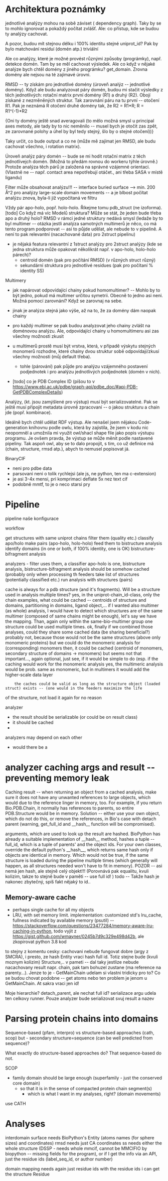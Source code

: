 
# Architektura poznámky

jednotlivé analýzy mohou na sobě záviset ( dependency graph). Taky by se to mohlo ignorovat a pokaždý počítat zvlášť. Ale: co přístup, kde se budou ty analýzy cachovat.

A pozor, budou mít stejnou délku i 100% identitu stejné uniprot_id? Pak by bylo matchování residuí (domén atp.) triviální

Ale co analýzy, které je možné provést různými způsoby (prográmky), např. detekce domén. Tam by se měl cachovat výsledek. Ale co když v nějaké analýze bych chtěl domény z jiného prográmku?
get_domain. Zrovna domény ale nejsou na té zajímavé úrovni.

RMSD -- ty získám pro jednotlivé domény (úroveň analýz -- jednotlivé domény). Když ale budu analyzovat páry domén, budou mi stačit výsledky z těch jednotlivých: rotační matrix první domény (R1) a druhý (R2). Obojí získané z nezměněných struktur. Tak zarovnání páru na tu první -- otočení R1. Pak je neznámá R otočení druhé domény tak, že R2 = R1*R; R = R1^(-1)*R2

{Oni ty domény ještě snad averagovali (to mělo možná smysl u principal axes metody, ale tady by to nic neměnilo -- musel bych je otočit zas zpět, ze zarovnané polohy a úhel by byl tedy stejný, šlo by o stejné otočení))}

Taky určit, co bude output a co ne (může mě zajímat jen RMSD, ale budu cachovat všechno, i rotation matrix).

Úroveň analýz páry domén -- bude se mi hodit rotační matrix z těch jednotlivejch domén. (Možná to předám rovnou do workeru týhle úrovně.) Protože analýza těch párů je založená na správné vzájemné orientaci. (Vlastně ne -- např. contact area nepotřebují otáčet., ani třeba SASA v místě ligandu)

Filter může obsahovat analýzu!!!
-- interface buried surface --> min. 200 Å^2 pro analýzy large-scale domain movements
-- a je blbost počítat analýzu znova, byla-li již vypočítaná ve filtru



Vždy pár apo-holo, popř. holo-holo. Říkejme tomu pdb_struct (ne izoforma).
[todo] Co když má víc Modelů struktura? Může se stát, že jeden bude třeba apo a druhý holo?
RMSD v rámci jedné struktury nedává smysl (ledaže by to byl multimer -- otázka jestli analýza samotných multimerů je něco, co má tento program podporovat -- asi to půjde udělat, ale nebude to v pipelině. A není to pak relevantní (nacachované data) pro 2struct pipelinu)

- je nějaká featura relevantní z 1struct analýzy pro 2struct analýzy (kde se jedna struktura může opakovat několikrát např. v apo-holo, holo-holo párech)?
    - centroid domén (pak pro počítání RMSD) (v různých struct různý)
    - sekundární struktura pro jednotlivé residues (pak pro počítaní % identity SS)


Multimery
-  jak napárovat odpovídající chainy pokud homomultimer? -- Mohlo by to být jedno, pokud má multimer určitou symetrii. Obecně to jedno asi neni. Možná pomocí zarovnání? Když se zarovnaj na sebe.
- jinak je analýza stejná jako výše, až na to, že za domény dám naopak chainy

- pro každý multimer se pak budou analyzovat jeho chainy zvlášt na doménovou analýzu. Ale, odpovídající chainy u homomultimeru asi zas všechny možnosti zkusit

- u multimerů prostě musí být vrstva, která, v případě výskytu stejných monomerů rozhodne, které chainy dvou struktur sobě odpovídají/zkusí všechny možnosti (můj default třeba).
    - tohle (párování) pak půjde pro analýzu vzájemného postavení podjednotek i pro analýzu jednotlivých podjednotek (domén v nich).

- [todo] co je PDB Complex ID (píšou to v https://www.ebi.ac.uk/pdbe/graph-api/pdbe_doc/#api-PDB-GetPDBComplexDetails)

Analýzy, (kt. jsou zamýšlené pro výstup) musí být serializovatelné. Pak se ještě musí připojit metadata úrovně zpracovaní -- o jakou strukturu a chain jde (popř. kombinace).

Ideálně bych chtěl udělat RDF výstup. Ale nenašel jsem nějakou Code-generation knihovnu podle owlu, která by zajistila, že jsem v kodu nic neopomněl a umožnila mi využít owl/shacl shape file jako popis výstupu programu. Je ovšem pravda, že výstup se může měnit podle nastavené pipeliny. Tak aspoň owl, aby se to dalo propojit, s tim, co už definice má (chain, structure, rmsd atp.), abych to nemusel popisovat já.



BinaryCIF
- neni pro pdbe data
- parsovani neni o tolik rychlejsi (ale js, ne python, ten ma c-extension)
- je asi 3-4x mensi, pri komprimaci deflate 5x nez text cif
- podobně mmtf, to je o neco starsi pry


# Pipeline

pipeline naše konfigurace

workflow

get structures with same uniprot chains
filter them (quality etc.)
classify apo/holo
make pairs (apo-holo, holo-holo)
    feed them to bistructure analysis
    identify domains (in one or both, if 100% identity, one is OK)
        bistructure-bifragment analysis



analyzers - filter uses them, a classifier apo-holo is one, bistructure analysis, bistructure-bifragment analysis
    should be somehow cached (probably only when processing th
feeders
    take list of structures (potentially classified etc.)
    run analysis with structures (pairs)

cache is always for a pdb structure (and it's fragments). Will be a structure used in analysis multiple times?
    yes, in the uniprot-chain_id-class, only the chain
    examples, what could be cached -- centroids of structure and domains, partitioning in domains, ligand object,...
    if I wanted also multimer (as whole) analysis, I would have to detect which structures are of the same multimer (composed
of same chains might be enough), let's say we have the mapping. Than, again only within the same-bio-multimer group one structure could
be used multiple times.
    ok, finally if we combined those analyses, could they share some cached data (be sharing beneficial?)
        probably not, because those would not be the same structures (above only monomeric proteins)
        but we could do the monomeric analysis for (corresponding) monomers
            then, it could be cached (centroid of monomers, secondary structure of domains -> monomers)
                but seems not that important..., again optional, just see, if it would be simple to do (esp. if the caching would work
                for the monomeric analysis
            yes, the multimeric analysis would be prob. same as monomeric, but in multimers it would add the higher-scale data layer


        the caches could be valid as long as the structure object (loaded struct) exists -- (one would in the feeders maximize the life 
of the structure,  not load it again for no reason


analyzer
- the result should be serializable (or could be on result class)
- it should be cached
-

analyzers may depend on each other
- would there be a


# analyzer caching args and result -- preventing memory leak
Caching result -- when returning an object from a cached analysis, make sure it does not have any unwanted references to large objects, which would due to the reference linger in memory, too. For example, if you return Bio.PDB.Chain, it normally has references to parents, so entire PDB.Structure would be in memory. Solution -- either use your own object, which do not do this, or remove the references, in Bio's case with detach parent (warning, get_full_id and \_\_hash__ function will be compromised).

arguments, which are used to look up the result are hashed. BioPython has already a suitable implementation of \_\_hash__ method, hashes a tuple -- full_id, which is a tuple of parents' and the object ids. For your own classes, override the default python's \_\_hash__, which returns same hash only if objects are identical in memory. Which would not be true, if the same structure is loaded during the pipeline multiple times (which generally will happen, as all structures needed won't have to fit in memory). POZOR -- asi nemá jen hash, ale stejně celý objekt!!! (Porovnává pak equalitu, kvuli kolizim, takze to stejně bude v paměti -- use full id! )
todo -- Takže hash je nakonec zbytečný, spíš fakt nějaký to id..

## Memory-aware cache
- perhaps single cache for all my objects
- LRU, with set memory limit. implementation: customized std's lru_cache, fullness indicated by available memory (psutil) -- https://stackoverflow.com/questions/23477284/memory-aware-lru-caching-in-python, 
todo vyjit z https://gist.github.com/wmayner/0245b7d9c329e498d42b, ale zkopirovat python 3.8 kod

to stejny z komentu cesky:
cachovani nebude fungovat dobre (argy z SMCRA), i presto, ze hash Entity vraci hash full id. Totiz stejne bude (kvuli moznym kolizim) Structure,.. v pameti
-- dal taky jestlize nebude nacachovany result napr. chain, pak tam bohuzel zustane (ma reference na parenty...). Jenze to je - GetMainChain
udelam si vlastni tridicky pro to? Co se budou chovat podobne -- get atoms
nebo ten problem je jenom u GetMainChain. At sakra vraci jen id!

Moje hierarchie? detach_parent, ale nechat full id?
serializace     argu udela ten celkovy runner. Pouze analyzer bude serializovat svuj result a nazev

# Parsing protein chains into domains
Sequence-based (pfam, interpro) vs structure-based approaches (cath, scop)
but - secondary structure=sequence (can be well predicted from sequence)?

What exactly do structure-based approaches do? That sequence-based do not.

SCOP
- family domain should be large enough (superfamily - just the conserved core domain)
    - so that it is in the sense of compacted protein chain segment(s)
        - which is what I want in my analyses, right? (domain movements)

use CATH

# Analyses

interdomain surface needs BioPython's Entity (atoms names (for sphere sizes) and coordinates)
rmsd needs just CA coordinates
ss needs either the whole structure (DSSP - needs whole mmcif, cannot be MMCIFIO by biopython -- missing fields for the program), or if I get the info via an API, just the residue ids (label_seq_id, or author number)

domain mapping needs again just residue ids
with the residue ids i can get the structure Residue

